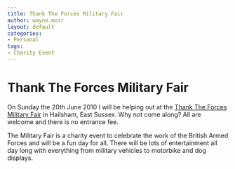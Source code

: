 ```yaml
---
title: Thank The Forces Military Fair
author: wayne.moir
layout: default
categories:
- Personal
tags:
- Charity Event
---
```

# Thank The Forces Military Fair

On Sunday the 20th June 2010 I will be helping out at the [Thank The Forces Military Fair][1] in Hailsham, East Sussex. Why not come along? All are welcome and there is no entrance fee.

 [1]: http://www.thanktheforces.org.uk "Thank The Forces"

The Military Fair is a charity event to celebrate the work of the British Armed Forces and will be a fun day for all. There will be lots of entertainment all day long with everything from military vehicles to motorbike and dog displays.
